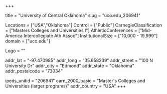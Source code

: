 
+++

title = "University of Central Oklahoma"
slug = "uco.edu_206941"

Locations = ["USA","Oklahoma"]
Control = ["Public"]
CarnegieClassification = ["Masters Colleges and Universities I"]
AthleticConferences = ["Mid-America Intercollegiate Ath Assoc"]
InstitutionalSize = ["10,000 - 19,999"]
domain = ["uco.edu"]

Logo = ""

addr_lat = "-97.470985"
addr_long = "35.658239"
addr_street = "100 N University Dr"
addr_city = "Edmond"
addr_state = "Oklahoma"
addr_postalcode = "73034"

ipeds_unitid = "206941"
carn_2000_basic = "Master's Colleges and Universities (larger programs)"
addr_country = "USA"
+++
    
